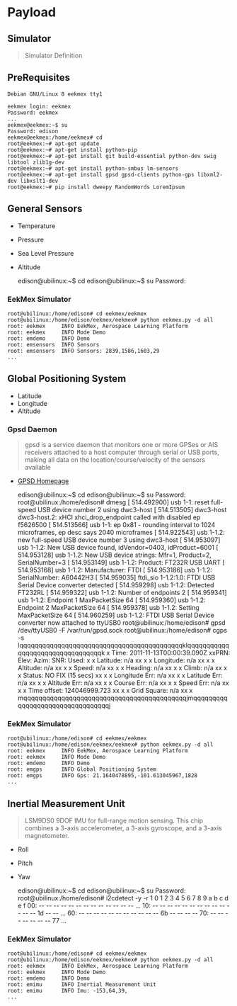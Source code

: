 # Payload

## Simulator

> Simulator Definition

## PreRequisites

    Debian GNU/Linux 8 eekmex tty1

    eekmex login: eekmex
    Password: eekmex
    ...
    eekmex@eekmex:~$ su
    Password: edison
    eekmex@eekmex:/home/eekmex# cd
    root@eekmex:~# apt-get update
    root@eekmex:~# apt-get install python-pip
    root@eekmex:~# apt-get install git build-essential python-dev swig libtool zlib1g-dev
    root@eekmex:~# apt-get install python-smbus lm-sensors
    root@eekmex:~# apt-get install gpsd gpsd-clients python-gps libxml2-dev libxslt1-dev
    root@eekmex:~# pip install dweepy RandomWords LoremIpsum

## General Sensors

  - Temperature
  - Pressure
  - Sea Level Pressure
  - Altitude

    edison@ubilinux:~$ cd
    edison@ubilinux:~$ su
    Password: 

### EekMex Simulator

    root@ubilinux:/home/edison# cd eekmex/eekmex
    root@ubilinux:/home/edison/eekmex/eekmex# python eekmex.py -d all
    root: eekmex     INFO EekMex, Aerospace Learning Platform
    root: eekmex     INFO Mode Demo
    root: emdemo     INFO Demo
    root: emsensors  INFO Sensors
    root: emsensors  INFO Sensors: 2839,1586,1603,29
    ...

## Global Positioning System

  - Latitude
  - Longitude
  - Altitude

### Gpsd Daemon

> gpsd is a service daemon that monitors one or more GPSes or AIS receivers attached to a host computer through serial or USB ports, making all data on the location/course/velocity of the sensors available

- [GPSD Homepage](http://www.catb.org/gpsd/)


    edison@ubilinux:~$ cd
    edison@ubilinux:~$ su
    Password: 
    root@ubilinux:/home/edison# dmesg
    [  514.492900] usb 1-1: reset full-speed USB device number 2 using dwc3-host
    [  514.513505] dwc3-host dwc3-host.2: xHCI xhci_drop_endpoint called with disabled ep f5626500
    [  514.513566] usb 1-1: ep 0x81 - rounding interval to 1024 microframes, ep desc says 2040 microframes
    [  514.922543] usb 1-1.2: new full-speed USB device number 3 using dwc3-host
    [  514.953097] usb 1-1.2: New USB device found, idVendor=0403, idProduct=6001
    [  514.953128] usb 1-1.2: New USB device strings: Mfr=1, Product=2, SerialNumber=3
    [  514.953149] usb 1-1.2: Product: FT232R USB UART
    [  514.953168] usb 1-1.2: Manufacturer: FTDI
    [  514.953186] usb 1-1.2: SerialNumber: A60442H3
    [  514.959035] ftdi_sio 1-1.2:1.0: FTDI USB Serial Device converter detected
    [  514.959298] usb 1-1.2: Detected FT232RL
    [  514.959322] usb 1-1.2: Number of endpoints 2
    [  514.959341] usb 1-1.2: Endpoint 1 MaxPacketSize 64
    [  514.959360] usb 1-1.2: Endpoint 2 MaxPacketSize 64
    [  514.959378] usb 1-1.2: Setting MaxPacketSize 64
    [  514.960259] usb 1-1.2: FTDI USB Serial Device converter now attached to ttyUSB0
    root@ubilinux:/home/edison# gpsd /dev/ttyUSB0 -F /var/run/gpsd.sock
    root@ubilinux:/home/edison# cgps -s
    lqqqqqqqqqqqqqqqqqqqqqqqqqqqqqqqqqqqqqqqqqqqklqqqqqqqqqqqqqqqqqqqqqqqqqqqqqqqqqk
    x    Time:       2011-11-13T00:00:39.090Z   xxPRN:   Elev:  Azim:  SNR:  Used: x
    x    Latitude:   n/a                        xx                                 x
    x    Longitude:  n/a                        xx                                 x
    x    Altitude:   n/a                        xx                                 x
    x    Speed:      n/a                        xx                                 x
    x    Heading:    n/a                        xx                                 x
    x    Climb:      n/a                        xx                                 x
    x    Status:     NO FIX (15 secs)           xx                                 x
    x    Longitude Err:   n/a                   xx                                 x
    x    Latitude Err:    n/a                   xx                                 x
    x    Altitude Err:    n/a                   xx                                 x
    x    Course Err:      n/a                   xx                                 x
    x    Speed Err:       n/a                   xx                                 x
    x    Time offset:     124046999.723         xx                                 x
    x    Grid Square:     n/a                   xx                                 x
    mqqqqqqqqqqqqqqqqqqqqqqqqqqqqqqqqqqqqqqqqqqqjmqqqqqqqqqqqqqqqqqqqqqqqqqqqqqqqqqj

### EekMex Simulator

    root@ubilinux:/home/edison# cd eekmex/eekmex
    root@ubilinux:/home/edison/eekmex/eekmex# python eekmex.py -d all
    root: eekmex     INFO EekMex, Aerospace Learning Platform
    root: eekmex     INFO Mode Demo
    root: emdemo     INFO Demo
    root: emgps      INFO Global Positioning System
    root: emgps      INFO Gps: 21.1640478895,-101.613045967,1828
    ...

## Inertial Measurement Unit

> LSM9DS0 9DOF IMU for full-range motion sensing. This chip combines a 3-axis accelerometer, a 3-axis gyroscope, and a 3-axis magnetometer.

- Roll
- Pitch
- Yaw

    edison@ubilinux:~$ cd
    edison@ubilinux:~$ su
    Password: 
    root@ubilinux:/home/edison# i2cdetect -y -r 1
     0  1  2  3  4  5  6  7  8  9  a  b  c  d  e  f
    00:          -- -- -- -- -- -- -- -- -- -- -- -- -- 
    ...
    10: -- -- -- -- -- -- -- -- -- -- -- -- -- 1d -- -- 
    ...
    60: -- -- -- -- -- -- -- -- -- -- -- 6b -- -- -- -- 
    70: -- -- -- -- -- -- -- 77
    ...

### EekMex Simulator

    root@ubilinux:/home/edison# cd eekmex/eekmex
    root@ubilinux:/home/edison/eekmex/eekmex# python eekmex.py -d all
    root: eekmex     INFO EekMex, Aerospace Learning Platform
    root: eekmex     INFO Mode Demo
    root: emdemo     INFO Demo
    root: emimu      INFO Inertial Measurement Unit
    root: emimu      INFO Imu: -153,64,39,
    ...
